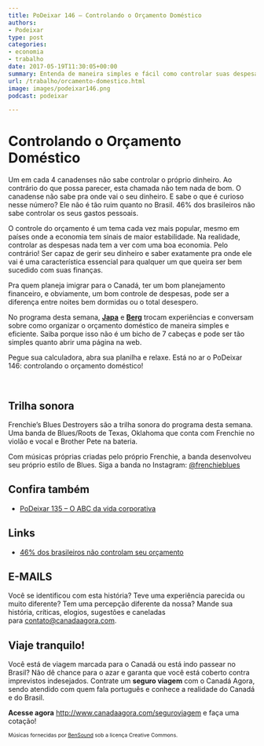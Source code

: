 ```yaml
---
title: PoDeixar 146 – Controlando o Orçamento Doméstico
authors:
- Podeixar
type: post
categories:
- economia
- trabalho
date: 2017-05-19T11:30:05+00:00
summary: Entenda de maneira simples e fácil como controlar suas despesas e como controlar o seu orçamento doméstico no Canadá e em qualquer parte do mundo.
url: /trabalho/orcamento-domestico.html
image: images/podeixar146.png
podcast: podeixar

---
```

# Controlando o Orçamento Doméstico

Um em cada 4 canadenses não sabe controlar o próprio dinheiro. Ao contrário do que possa parecer, esta chamada não tem nada de bom. O canadense não sabe pra onde vai o seu dinheiro. E sabe o que é curioso nesse número? Ele não é tão ruim quanto no Brasil. 46% dos brasileiros não sabe controlar os seus gastos pessoais.

O controle do orçamento é um tema cada vez mais popular, mesmo em países onde a economia tem sinais de maior estabilidade. Na realidade, controlar as despesas nada tem a ver com uma boa economia. Pelo contrário! Ser capaz de gerir seu dinheiro e saber exatamente pra onde ele vai é uma característica essencial para qualquer um que queira ser bem sucedido com suas finanças.

Pra quem planeja imigrar para o Canadá, ter um bom planejamento financeiro, e obviamente, um bom controle de despesas, pode ser a diferença entre noites bem dormidas ou o total desespero.

No programa desta semana, [**Japa**][1] e [**Berg**][2] trocam experiências e conversam sobre como organizar o orçamento doméstico de maneira simples e eficiente. Saiba porque isso não é um bicho de 7 cabeças e pode ser tão simples quanto abrir uma página na web.

Pegue sua calculadora, abra sua planilha e relaxe. Está no ar o PoDeixar 146: controlando o orçamento doméstico!

&nbsp;



## Trilha sonora

Frenchie&#8217;s Blues Destroyers são a trilha sonora do programa desta semana. Uma banda de Blues/Roots de Texas, Oklahoma que conta com Frenchie no violão e vocal e Brother Pete na bateria.

Com músicas próprias criadas pelo próprio Frenchie, a banda desenvolveu seu próprio estilo de Blues. Siga a banda no Instagram: <a href="https://www.instagram.com/frenchieblues/" target="_blank" rel="noopener noreferrer">@frenchieblues</a>

## Confira também

  * [PoDeixar 135 &#8211; O ABC da vida corporativa][3]

## Links

  * <a href="http://www.cndl.org.br/noticia/46-dos-brasileiros-nao-controlam-seu-orcamento-revela-pesquisa-do-spc-brasil/" target="_blank" rel="noopener noreferrer">46% dos brasileiros não controlam seu orçamento</a>

## E-MAILS

Você se identificou com esta história? Teve uma experiência parecida ou muito diferente? Tem uma percepção diferente da nossa? Mande sua história, críticas, elogios, sugestões e caneladas para <contato@canadaagora.com>.

## Viaje tranquilo!

Você está de viagem marcada para o Canadá ou está indo passear no Brasil? Não dê chance para o azar e garanta que você está coberto contra imprevistos indesejados. Contrate um **seguro viagem** com o Canadá Agora, sendo atendido com quem fala português e conhece a realidade do Canadá e do Brasil.

**Acesse agora** <http://www.canadaagora.com/seguroviagem> e faça uma cotação!

<span style="font-size: 8pt;">Músicas fornecidas por <a href="http://www.bensound.com/" target="_blank" rel="noopener noreferrer">BenSound</a> sob a licença Creative Commons.</span>

 [1]: https://www.canadaagora.com/japa
 [2]: https://www.canadaagora.com/berg
 [3]: https://www.canadaagora.com/podeixar/abc-vida-corporativa-canada.html
